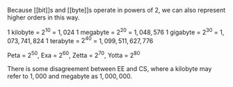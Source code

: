 Because [[bit]]s and [[byte]]s operate in powers of 2, we can also represent higher orders in this way.

1 kilobyte = $2^{10}$ = $1,024$
1 megabyte = $2^{20}$ = $1,048,576$
1 gigabyte = $2^{30}$ = $1,073,741,824$
1 terabyte = $2^{40}$ = $1,099,511,627,776$

Peta = $2^{50}$, Exa = $2^{60}$, Zetta = $2^{70}$, Yotta = $2^{80}$

There is some disagreement between EE and CS, where a kilobyte may refer to $1,000$ and megabyte as $1,000,000$.